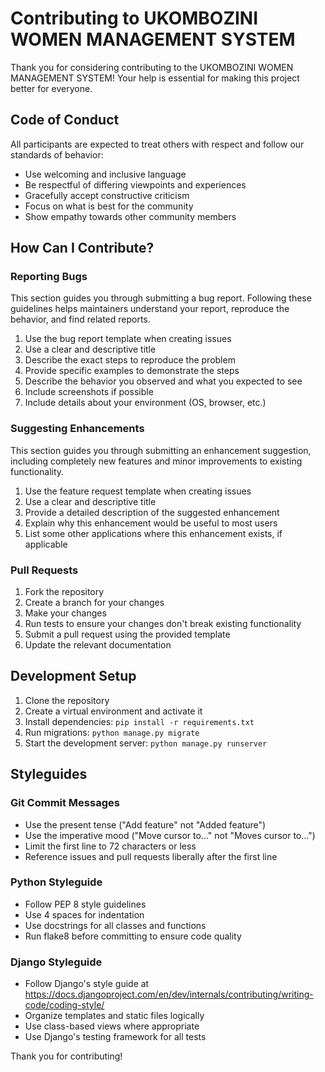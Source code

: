 # Contributing to UKOMBOZINI WOMEN MANAGEMENT SYSTEM

Thank you for considering contributing to the UKOMBOZINI WOMEN MANAGEMENT SYSTEM! Your help is essential for making this project better for everyone.

## Code of Conduct

All participants are expected to treat others with respect and follow our standards of behavior:
- Use welcoming and inclusive language
- Be respectful of differing viewpoints and experiences
- Gracefully accept constructive criticism
- Focus on what is best for the community
- Show empathy towards other community members

## How Can I Contribute?

### Reporting Bugs

This section guides you through submitting a bug report. Following these guidelines helps maintainers understand your report, reproduce the behavior, and find related reports.

1. Use the bug report template when creating issues
2. Use a clear and descriptive title
3. Describe the exact steps to reproduce the problem
4. Provide specific examples to demonstrate the steps
5. Describe the behavior you observed and what you expected to see
6. Include screenshots if possible
7. Include details about your environment (OS, browser, etc.)

### Suggesting Enhancements

This section guides you through submitting an enhancement suggestion, including completely new features and minor improvements to existing functionality.

1. Use the feature request template when creating issues
2. Use a clear and descriptive title
3. Provide a detailed description of the suggested enhancement
4. Explain why this enhancement would be useful to most users
5. List some other applications where this enhancement exists, if applicable

### Pull Requests

1. Fork the repository
2. Create a branch for your changes
3. Make your changes
4. Run tests to ensure your changes don't break existing functionality
5. Submit a pull request using the provided template
6. Update the relevant documentation

## Development Setup

1. Clone the repository
2. Create a virtual environment and activate it
3. Install dependencies: `pip install -r requirements.txt`
4. Run migrations: `python manage.py migrate`
5. Start the development server: `python manage.py runserver`

## Styleguides

### Git Commit Messages

* Use the present tense ("Add feature" not "Added feature")
* Use the imperative mood ("Move cursor to..." not "Moves cursor to...")
* Limit the first line to 72 characters or less
* Reference issues and pull requests liberally after the first line

### Python Styleguide

* Follow PEP 8 style guidelines
* Use 4 spaces for indentation
* Use docstrings for all classes and functions
* Run flake8 before committing to ensure code quality

### Django Styleguide

* Follow Django's style guide at https://docs.djangoproject.com/en/dev/internals/contributing/writing-code/coding-style/
* Organize templates and static files logically
* Use class-based views where appropriate
* Use Django's testing framework for all tests

Thank you for contributing! 